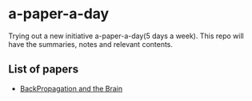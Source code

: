 # a-paper-a-day
Trying out a new initiative a-paper-a-day(5 days a week). This repo will have the summaries, notes and relevant contents.

## List of papers

* [BackPropagation and the Brain](https://github.com/m2kulkarni/a-paper-a-day/files/backprop-and-the-brain.pdf)
